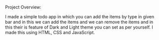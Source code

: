 Project Overview:

I made a simple todo app in which you can add the items by type in given bar and in this we can add the items and we can remove the items 
and in this their is feature of Dark and Light theme you can set as per yourself. I made this using HTML, CSS and JavaScript.
